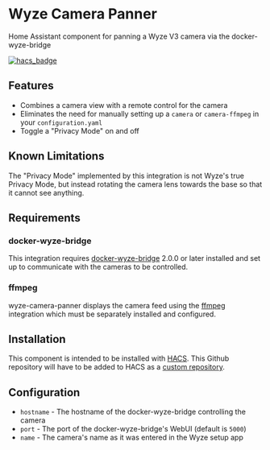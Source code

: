 # Wyze Camera Panner
Home Assistant component for panning a Wyze V3 camera via the docker-wyze-bridge

[![hacs_badge](https://img.shields.io/badge/HACS-Custom-41BDF5.svg)](https://github.com/hacs/integration)

## Features
* Combines a camera view with a remote control for the camera
* Eliminates the need for manually setting up a `camera` or `camera-ffmpeg` in your `configuration.yaml`
* Toggle a "Privacy Mode" on and off

## Known Limitations
The "Privacy Mode" implemented by this integration is not Wyze's true Privacy Mode, but instead rotating the camera lens towards the base so that it cannot see anything.

## Requirements
### docker-wyze-bridge
This integration requires [docker-wyze-bridge](https://github.com/mrlt8/docker-wyze-bridge/) 2.0.0 or later installed and set up to communicate with the cameras to be controlled.
### ffmpeg
wyze-camera-panner displays the camera feed using the [ffmpeg](https://www.home-assistant.io/integrations/ffmpeg/) integration which must be separately installed and configured.
## Installation
This component is intended to be installed with [HACS](https://hacs.xyz). This Github repository will have to be added to HACS as a [custom repository](https://hacs.xyz/docs/faq/custom_repositories).

## Configuration
* `hostname` - The hostname of the docker-wyze-bridge controlling the camera
* `port` - The port of the docker-wyze-bridge's WebUI (default is `5000`)
* `name` - The camera's name as it was entered in the Wyze setup app
